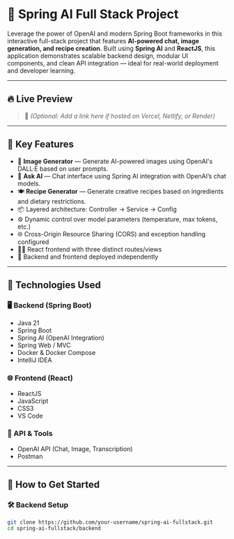 # 🧠 Spring AI Full Stack Project

Leverage the power of OpenAI and modern Spring Boot frameworks in this interactive full-stack project that features **AI-powered chat, image generation, and recipe creation**. Built using **Spring AI** and **ReactJS**, this application demonstrates scalable backend design, modular UI components, and clean API integration — ideal for real-world deployment and developer learning.

---

## 🔥 Live Preview

> 🚧 *(Optional: Add a link here if hosted on Vercel, Netlify, or Render)*

---

## 🔑 Key Features

- 🎨 **Image Generator** — Generate AI-powered images using OpenAI's DALL·E based on user prompts.
- 💬 **Ask AI** — Chat interface using Spring AI integration with OpenAI’s chat models.
- 🍽️ **Recipe Generator** — Generate creative recipes based on ingredients and dietary restrictions.
- 📦 Layered architecture: Controller → Service → Config
- ⚙️ Dynamic control over model parameters (temperature, max tokens, etc.)
- 🌐 Cross-Origin Resource Sharing (CORS) and exception handling configured
- 🧑‍💻 React frontend with three distinct routes/views
- 📡 Backend and frontend deployed independently

---

## 🧰 Technologies Used

### 🖥️ Backend (Spring Boot)
- Java 21
- Spring Boot
- Spring AI (OpenAI Integration)
- Spring Web / MVC
- Docker & Docker Compose
- IntelliJ IDEA

### 🌐 Frontend (React)
- ReactJS
- JavaScript
- CSS3
- VS Code

### 🔌 API & Tools
- OpenAI API (Chat, Image, Transcription)
- Postman

---

## 🚀 How to Get Started

### 🛠 Backend Setup

```bash
git clone https://github.com/your-username/spring-ai-fullstack.git
cd spring-ai-fullstack/backend
